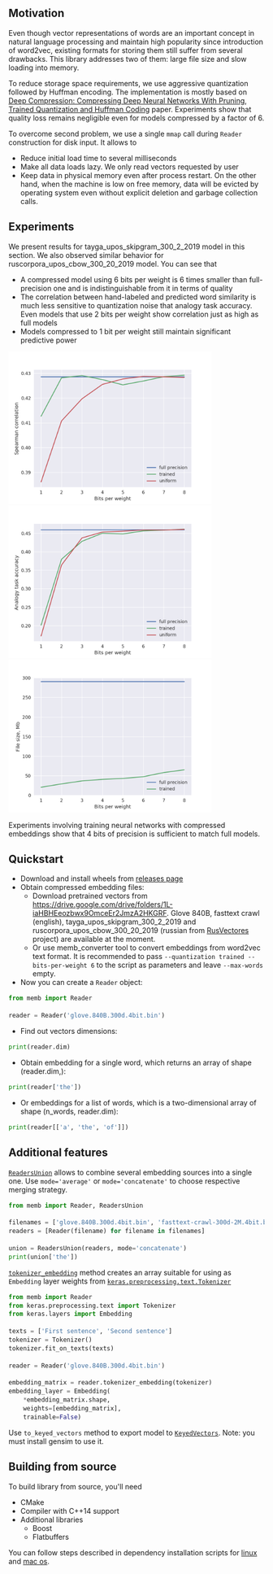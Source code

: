 
## Motivation
Even though vector representations of words are an important concept in natural language processing and maintain
high popularity since introduction of word2vec, existing formats for storing them still suffer from several drawbacks.
This library addresses two of them: large file size and slow loading into memory.

To reduce storage space requirements, we use aggressive quantization followed by Huffman encoding. The implementation
is mostly based on [Deep Compression: Compressing Deep Neural Networks With Pruning, Trained Quantization and Huffman
Coding](https://arxiv.org/pdf/1510.00149.pdf) paper. Experiments show that quality loss remains negligible even for 
models compressed by a factor of 6.

To overcome second problem, we use a single `mmap` call during `Reader` construction for disk input. It allows to
* Reduce initial load time to several milliseconds
* Make all data loads lazy. We only read vectors requested by user
* Keep data in physical memory even after process restart. On the other hand, when the machine is low on free memory,
data will be evicted by operating system even without explicit deletion and garbage collection calls.

## Experiments
We present results for tayga_upos_skipgram_300_2_2019 model in this section. We also observed similar behavior for 
ruscorpora_upos_cbow_300_20_2019 model. You can see that
* A compressed model using 6 bits per weight is 6 times smaller than full-precision one and is indistinguishable 
from it in terms of quality
* The correlation between hand-labeled and predicted word similarity is much less sensitive to quantization noise 
that analogy task accuracy. Even models that use 2 bits per weight show correlation just as high as full models
* Models compressed to 1 bit per weight still maintain significant predictive power

<p float="left">
  <img src="https://github.com/thousandvoices/memb/raw/master/docs/images/spearman.png" alt="spearman" width="400" />
  <img src="https://github.com/thousandvoices/memb/raw/master/docs/images/analogy.png" alt="analogy" width="400" />
  <img src="https://github.com/thousandvoices/memb/raw/master/docs/images/sizes.png" alt="size" width="400" />
</p>

Experiments involving training neural networks with compressed embeddings show that 4 bits of precision is sufficient
to match full models.

## Quickstart
* Download and install wheels from [releases page](https://github.com/thousandvoices/memb/releases)
* Obtain compressed embedding files:
  * Download pretrained vectors from https://drive.google.com/drive/folders/1L-iaHBHEeozbwx9OmceEr2JmzA2HKGRF.
  Glove 840B, fasttext crawl (english), tayga_upos_skipgram_300_2_2019 and ruscorpora_upos_cbow_300_20_2019 
  (russian from [RusVectores](https://rusvectores.org/ru/models/) project) are available at the moment.
  * Or use memb_converter tool to convert embeddings from word2vec text format. It is recommended to pass 
  `--quantization trained --bits-per-weight 6` to the script as parameters and leave `--max-words` empty.
* Now you can create a `Reader` object:
```python
from memb import Reader

reader = Reader('glove.840B.300d.4bit.bin')
```
  * Find out vectors dimensions:
```python
print(reader.dim)
```
  * Obtain embedding for a single word, which returns an array of shape (reader.dim,):
```python
print(reader['the'])
```
  * Or embeddings for a list of words, which is a two-dimensional array of shape (n_words, reader.dim):
```python
print(reader[['a', 'the', 'of']])
```

## Additional features
[`ReadersUnion`](https://github.com/thousandvoices/memb/blob/master/python/memb/readers_union.py#L41) allows to combine 
several embedding sources into a single one. Use `mode='average'` or `mode='concatenate'` to choose respective merging 
strategy.
```python
from memb import Reader, ReadersUnion

filenames = ['glove.840B.300d.4bit.bin', 'fasttext-crawl-300d-2M.4bit.bin']
readers = [Reader(filename) for filename in filenames]

union = ReadersUnion(readers, mode='concatenate')
print(union['the'])
```

[`tokenizer_embedding`](https://github.com/thousandvoices/memb/blob/master/python/memb/reader.py#L38) method creates 
an array suitable for using as `Embedding` layer weights from 
[`keras.preprocessing.text.Tokenizer`](https://keras.io/preprocessing/text/)
```python
from memb import Reader
from keras.preprocessing.text import Tokenizer
from keras.layers import Embedding

texts = ['First sentence', 'Second sentence']
tokenizer = Tokenizer()
tokenizer.fit_on_texts(texts)

reader = Reader('glove.840B.300d.4bit.bin')

embedding_matrix = reader.tokenizer_embedding(tokenizer)
embedding_layer = Embedding(
    *embedding_matrix.shape,
    weights=[embedding_matrix],
    trainable=False)
```

Use `to_keyed_vectors` method to export model to [`KeyedVectors`](https://radimrehurek.com/gensim/models/keyedvectors.html).
Note: you must install gensim to use it.

## Building from source
To build library from source, you'll need
* CMake
* Compiler with C++14 support
* Additional libraries
  * Boost
  * Flatbuffers

You can follow steps described in dependency installation scripts for [linux](https://github.com/thousandvoices/memb/blob/master/tools/development_image/install_deps_linux.sh) and [mac os](https://github.com/thousandvoices/memb/blob/master/tools/development_image/install_deps_darwin.sh).
